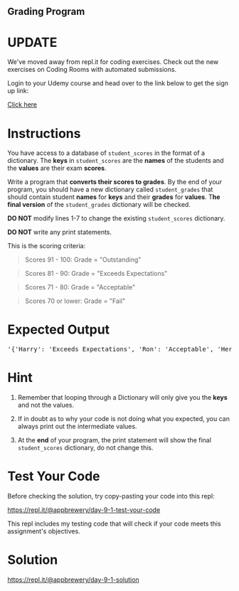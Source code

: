 <div class="rendered-markdown jsx-bf82a105da70348"><h2>Grading Program</h2>
<h1>UPDATE</h1>
<p>We've moved away from repl.it for coding exercises.
Check out the new exercises on Coding Rooms with automated submissions.</p>
<p>Login to your Udemy course and head over to the link below to get the sign up link:</p>
<p><a node="[object Object]" href="https://www.udemy.com/course/100-days-of-code/learn/lecture/17825914#questions" target="_blank">Click here</a></p>
<h1>Instructions</h1>
<p>You have access to a database of <code class="css-khtrki">student_scores</code> in the format of a dictionary. The <strong>keys</strong> in <code class="css-khtrki">student_scores</code> are the <strong>names</strong> of the students and the <strong>values</strong> are their exam <strong>scores</strong>.</p>
<p>Write a program that <strong>converts their scores to grades</strong>. By the end of your program, you should have a new dictionary called <code class="css-khtrki">student_grades</code> that should contain student <strong>names</strong> for <strong>keys</strong> and their <strong>grades</strong> for <strong>values</strong>. T<strong>he final version</strong> of the <code class="css-khtrki">student_grades</code> dictionary will be checked.</p>
<p><strong>DO NOT</strong> modify lines 1-7 to change the existing <code class="css-khtrki">student_scores</code> dictionary.</p>
<p><strong>DO NOT</strong> write any print statements.</p>
<p>This is the scoring criteria:</p>
<blockquote>
<p>Scores 91 - 100: Grade = "Outstanding"</p>
</blockquote>
<blockquote>
<p>Scores 81 - 90: Grade = "Exceeds Expectations"</p>
</blockquote>
<blockquote>
<p>Scores 71 - 80: Grade = "Acceptable"</p>
</blockquote>
<blockquote>
<p>Scores 70 or lower: Grade = "Fail"</p>
</blockquote>
<h1>Expected Output</h1>
<pre><div class="css-1bu6gr6"><div class="css-1hwur6u"><div class="css-x97jm9"><div class="cm-editor ͼ1 ͼ2 ͼ2c ͼo"><div aria-live="polite" style="position: absolute; top: -10000px;"></div><div tabindex="-1" class="cm-scroller"><div spellcheck="false" autocorrect="off" autocapitalize="off" translate="no" contenteditable="false" class="cm-content cm-lineWrapping" style="tab-size: 2;" role="textbox" aria-multiline="true" aria-readonly="true"><div class="cm-line">'{'Harry': 'Exceeds Expectations', 'Ron': 'Acceptable', 'Hermione': 'Outstanding', 'Draco': 'Acceptable', 'Neville': 'Fail'}'</div></div></div></div></div></div></div></pre>
<h1>Hint</h1>
<ol>
<li>
<p>Remember that looping through a Dictionary will only give you the <strong>keys</strong> and not the values.</p>
</li>
<li>
<p>If in doubt as to why your code is not doing what you expected, you can always print out the intermediate values.</p>
</li>
<li>
<p>At the <strong>end</strong> of your program, the print statement will show the final <code class="css-khtrki">student_scores</code> dictionary, do not change this.</p>
</li>
</ol>
<h1>Test Your Code</h1>
<p>Before checking the solution, try copy-pasting your code into this repl:</p>
<p><a node="[object Object]" href="https://repl.it/@appbrewery/day-9-1-test-your-code" target="_blank">https://repl.it/@appbrewery/day-9-1-test-your-code</a></p>
<p>This repl includes my testing code that will check if your code meets this assignment's objectives.</p>
<h1>Solution</h1>
<p><a node="[object Object]" href="https://repl.it/@appbrewery/day-9-1-solution" target="_blank">https://repl.it/@appbrewery/day-9-1-solution</a></p></div>